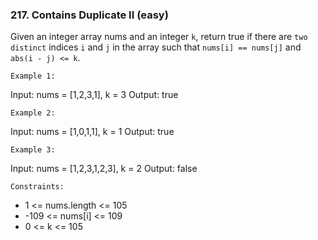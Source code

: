 ### 217. Contains Duplicate II (easy)

Given an integer array nums and an integer `k`, return true if there are `two distinct` indices `i` and `j` in the array such that `nums[i] == nums[j]` and `abs(i - j) <= k`.

`Example 1:`

Input: nums = [1,2,3,1], k = 3
Output: true

`Example 2:`

Input: nums = [1,0,1,1], k = 1
Output: true

`Example 3:`

Input: nums = [1,2,3,1,2,3], k = 2
Output: false

`Constraints:`

- 1 <= nums.length <= 105
- -109 <= nums[i] <= 109
- 0 <= k <= 105
